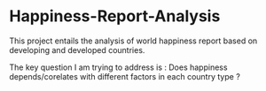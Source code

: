 # Happiness-Report-Analysis

This project entails the analysis of world happiness report based on developing and developed countries. 

The key question I am trying to address is : Does happiness depends/corelates with different factors in each country type ?

